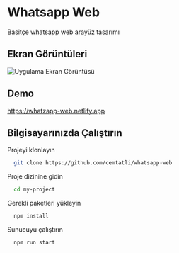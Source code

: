 
# Whatsapp Web

Basitçe whatsapp web arayüz tasarımı


## Ekran Görüntüleri

![Uygulama Ekran Görüntüsü](https://i.hizliresim.com/ddkblg8.png)

  
## Demo

https://whatzapp-web.netlify.app

  
## Bilgisayarınızda Çalıştırın

Projeyi klonlayın

```bash
  git clone https://github.com/cemtatli/whatsapp-web
```

Proje dizinine gidin

```bash
  cd my-project
```

Gerekli paketleri yükleyin

```bash
  npm install
```

Sunucuyu çalıştırın

```bash
  npm run start
```

  
